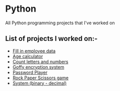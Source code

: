 # Python
All Python programming projects that I've worked on
## List of projects I worked on:-
- [Fill in employee data](https://github.com/Mohamed-H7/Python/tree/main/Fill%20in%20employee%20data)
- [Age calculator](https://github.com/Mohamed-H7/Python/tree/main/Age%20calculator)
- [Count letters and numbers](https://github.com/Mohamed-H7/Python/tree/main/Count%20letters%20and%20numbers)
- [Goffy encryption system](https://github.com/Mohamed-H7/Python/tree/main/Goffy%20encryption%20system)
- [Password Player](https://github.com/Mohamed-H7/Python/tree/main/Password%20Player)
- [Rock Paper Scissors game](https://github.com/Mohamed-H7/Python/tree/main/Rock-Paper-Scissors%20game)
- [System (binary - decimal)](https://github.com/Mohamed-H7/Python/tree/main/System%20(binary%20-%20decimal))


